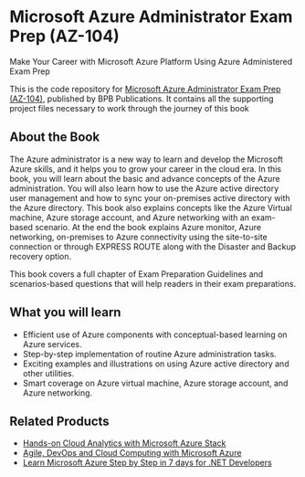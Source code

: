 # Microsoft Azure Administrator Exam Prep (AZ-104)
Make Your Career with Microsoft Azure Platform Using Azure Administered Exam Prep
 
This is the code repository for [Microsoft Azure Administrator Exam Prep (AZ-104)](https://bpbonline.com/products/microsoft-azure-administrator-exam-prep-az-104?_pos=1&_sid=adb0f7534&_ss=r), published by BPB Publications. It contains all the supporting project files necessary to work through the journey of this book

## About the Book
The Azure administrator is a new way to learn and develop the Microsoft Azure skills, and it helps you to grow your career in the cloud era. In this book, you will learn about the basic and advance concepts of the Azure administration. You will also learn how to use the Azure active directory user management and how to sync your on-premises active directory with the Azure directory. This book also explains concepts like the Azure Virtual machine, Azure storage account, and Azure networking with an exam-based scenario. At the end the book explains Azure monitor, Azure networking, on-premises to Azure connectivity using the site-to-site connection or through EXPRESS ROUTE along with the Disaster and Backup recovery option.

This book covers a full chapter of Exam Preparation Guidelines and scenarios-based questions that will help readers in their exam preparations.

## What you will learn
* Efficient use of Azure components with conceptual-based learning on Azure services.
* Step-by-step implementation of routine Azure administration tasks.
* Exciting examples and illustrations on using Azure active directory and other utilities.
* Smart coverage on Azure virtual machine, Azure storage account, and Azure networking.

## Related Products

* [Hands-on Cloud Analytics with Microsoft Azure Stack](https://bpbonline.com/products/hands-on-cloud-analytics-with-microsoft-azure-stack?_pos=1&_sid=9caa3adb7&_ss=r)
* [Agile, DevOps and Cloud Computing with Microsoft Azure](https://bpbonline.com/products/agile-devops-and-cloud-computing-with-microsoft-azur?_pos=2&_sid=9caa3adb7&_ss=r)
* [Learn Microsoft Azure Step by Step in 7 days for .NET Developers](https://bpbonline.com/products/microsoft-azure-net-developers-book-ebook?_pos=6&_sid=9caa3adb7&_ss=r)
